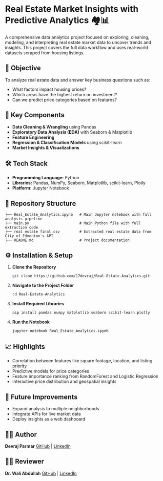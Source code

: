 # Real Estate Market Insights with Predictive Analytics 🏘️📊

A comprehensive data analytics project focused on exploring, cleaning, modeling, and interpreting real estate market data to uncover trends and insights. This project covers the full data workflow and uses real-world datasets scraped from housing listings.

## 🎯 Objective

To analyze real estate data and answer key business questions such as:

* What factors impact housing prices?
* Which areas have the highest return on investment?
* Can we predict price categories based on features?

## 📌 Key Components

* **Data Cleaning & Wrangling** using Pandas
* **Exploratory Data Analysis (EDA)** with Seaborn & Matplotlib
* **Feature Engineering**
* **Regression & Classification Models** using scikit-learn
* **Market Insights & Visualizations**

## 🛠️ Tech Stack

* **Programming Language:** Python
* **Libraries:** Pandas, NumPy, Seaborn, Matplotlib, scikit-learn, Plotly
* **Platform:** Jupyter Notebook

## 📂 Repository Structure

```
├── Real_Estate_Analytics.ipynb   # Main Jupyter notebook with full analysis pipeline
├── main.py                       # Main Python file with full extraction code
├── real estate final.csv         # Extracted real estate data from City of Edmonton's API
├── README.md                     # Project documentation
```

## ⚙️ Installation & Setup

1. **Clone the Repository**

   ```bash
   git clone https://github.com/17devraj/Real-Estate-Analytics.git
   ```

2. **Navigate to the Project Folder**

   ```bash
   cd Real-Estate-Analytics
   ```

3. **Install Required Libraries**

   ```bash
   pip install pandas numpy matplotlib seaborn scikit-learn plotly
   ```

4. **Run the Notebook**

   ```bash
   jupyter notebook Real_Estate_Analytics.ipynb
   ```

## 📈 Highlights

* Correlation between features like square footage, location, and listing priority
* Predictive models for price categories
* Feature importance ranking from RandomForest and Logistic Regression
* Interactive price distribution and geospatial insights

## 🔮 Future Improvements

* Expand analysis to multiple neighborhoods
* Integrate APIs for live market data
* Deploy insights as a web dashboard

## 👨‍💻 Author

**Devraj Parmar**
[GitHub](https://github.com/17devraj) | [LinkedIn](https://linkedin.com/in/devraj-parmar)

## 👨‍🏫 Reviewer

**Dr. Wali Abdullah**
[GitHub](https://github.com/WaliAbdullah) | [LinkedIn](https://www.linkedin.com/in/wali-mohammad-abdullah/)
